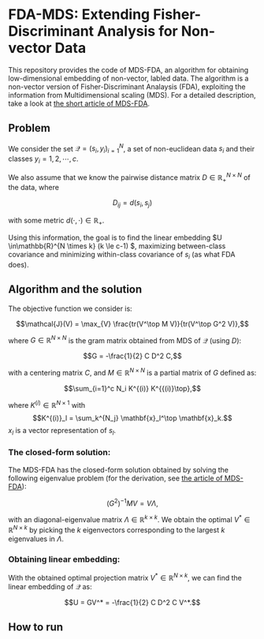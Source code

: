 # FDA-MDS: Extending Fisher-Discriminant Analysis for Non-vector Data

This repository provides the code of MDS-FDA, an algorithm for obtaining low-dimensional embedding of non-vector, labled data. The algorithm is a non-vector version of Fisher-Discriminant Analaysis (FDA), exploiting the information from Multidimensional scaling (MDS). For a detailed description, take a look at [the short article of MDS-FDA]().  

## Problem

We consider the set $\mathcal{Q} = {(s_i, y_i)}_{i=1}^{N}$, a set of non-euclidean data $s_i$ and their classes $y_i = 1,2,\cdots, c$. 

We also assume that we know the pairwise distance matrix $D \in\mathbb{R}_+^{N \times N}$ of the data, where

$$D_{ij} = d(s_i, s_j)$$ 

with some metric $d(\cdot, \cdot) \in \mathbb{R}_+$. 

Using this information, the goal is to find the linear embedding $U \in\mathbb{R}^{N \times k} (k \le c-1) $, maximizing between-class covariance and minimizing within-class covariance of $s_i$ (as what FDA does).


## Algorithm and the solution
The objective function we consider is:

$$\mathcal{J}(V) = \max_{V} \frac{tr(V^\top M V)}{tr(V^\top G^2 V)},$$

where $G\in\mathbb{R}^{N \times N}$ is the gram matrix obtained from MDS of $\mathcal{Q}$ (using $D$):

$$G = -\frac{1}{2} C D^2 C,$$ 

with a centering matrix $C,$ and $M \in\mathbb{R}^{N \times N}$ is a partial matrix of $G$ defined as:

$$\sum_{i=1}^c N_i  K^{(i)} K^{{(i)}\top},$$ 

where $K^{(i)} \in\mathbb{R}^{N \times 1}$ with $$K^{(i)}_l = \sum_k^{N_j} \mathbf{x}_l^\top \mathbf{x}_k.$$ $x_l$ is a vector representation of $s_l$.


### The closed-form solution:
The MDS-FDA has the closed-form solution obtained by solving the following eigenvalue problem (for the derivation, see [the article of MDS-FDA]()):

$$ (G^2)^{-1} M V = V \Lambda,$$

with an diagonal-eigenvalue matrix $\Lambda \in \mathbb{R}^{k \times k}$. We obtain the optimal $V^*\in\mathbb{R}^{N \times k}$ by picking the $k$ eigenvectors corresponding to the largest $k$ eigenvalues in $\Lambda$.


### Obtaining linear embedding: 
With the obtained optimal projection matrix $V^*\in\mathbb{R}^{N \times k}$, we can find the linear embedding of $\mathcal{Q}$ as:

$$U = GV^* = -\frac{1}{2} C D^2 C V^*.$$


## How to run
